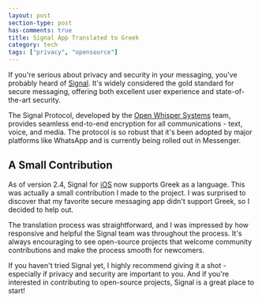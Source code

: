 ```yaml
---
layout: post
section-type: post
has-comments: true
title: Signal App Translated to Greek
category: tech
tags: ["privacy", "opensource"]
---
```


If you're serious about privacy and security in your messaging, you've probably
heard of [Signal](https://signal.org/). It's widely considered the gold standard
for secure messaging, offering both excellent user experience and
state-of-the-art security.

The Signal Protocol, developed by the
[Open Whisper Systems](https://whispersystems.org/) team, provides seamless
end-to-end encryption for all communications - text, voice, and media. The
protocol is so robust that it's been adopted by major platforms like WhatsApp
and is currently being rolled out in Messenger.

## A Small Contribution

As of version 2.4, Signal for [iOS](https://github.com/signalapp/Signal-iOS) now
supports Greek as a language. This was actually a small contribution I made to
the project. I was surprised to discover that my favorite secure messaging app
didn't support Greek, so I decided to help out.

The translation process was straightforward, and I was impressed by how
responsive and helpful the Signal team was throughout the process. It's always
encouraging to see open-source projects that welcome community contributions and
make the process smooth for newcomers.

If you haven't tried Signal yet, I highly recommend giving it a shot -
especially if privacy and security are important to you. And if you're
interested in contributing to open-source projects, Signal is a great place to
start!
